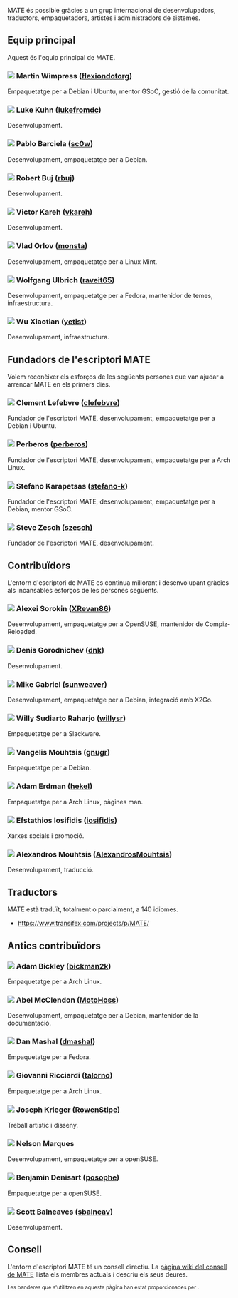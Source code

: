 <!--
.. link:
.. description:
.. tags:
.. date: 2011-12-05 07:25:21
.. title: Equip
.. slug: team
-->

MATE és possible gràcies a un grup internacional de desenvolupadors,
traductors, empaquetadors, artistes i administradors de sistemes.

## Equip principal

Aquest és l'equip principal de MATE.

### ![](/assets/img/flags/32/United%20Kingdom\(Great%20Britain\).png) Martin Wimpress ([flexiondotorg](https://github.com/flexiondotorg))

Empaquetatge per a Debian i Ubuntu, mentor GSoC, gestió de la comunitat.

### ![](/assets/img/flags/32/USA.png) Luke Kuhn ([lukefromdc](https://github.com/lukefromdc))

Desenvolupament.

### ![](/assets/img/flags/32/Galicia.png) Pablo Barciela ([sc0w](https://github.com/sc0w))

Desenvolupament, empaquetatge per a Debian.

### ![](/assets/img/flags/32/Catalonia.png) Robert Buj ([rbuj](https://github.com/rbuj))

Desenvolupament.

### ![](/assets/img/flags/32/Puerto%20Rico.png) Victor Kareh ([vkareh](https://github.com/vkareh))

Desenvolupament.

### ![](/assets/img/flags/32/Russian%20Federation.png) Vlad Orlov ([monsta](https://github.com/monsta))

Desenvolupament, empaquetatge per a Linux Mint.

### ![](/assets/img/flags/32/Germany.png) Wolfgang Ulbrich ([raveit65](https://github.com/raveit65))

Desenvolupament, empaquetatge per a Fedora, mantenidor de temes, infraestructura.

### ![](/assets/img/flags/32/China.png) Wu Xiaotian ([yetist](https://github.com/yetist))

Desenvolupament, infraestructura.



## Fundadors de l'escriptori MATE

Volem reconèixer els esforços de les següents persones que van ajudar a arrencar
MATE en els primers dies.

### ![](/assets/img/flags/32/France.png) Clement Lefebvre ([clefebvre](https://github.com/clefebvre))

Fundador de l'escriptori MATE, desenvolupament, empaquetatge per a Debian i Ubuntu.

### ![](/assets/img/flags/32/Argentina.png) Perberos ([perberos](https://github.com/perberos))

Fundador de l'escriptori MATE, desenvolupament, empaquetatge per a Arch Linux.

### ![](/assets/img/flags/32/Italy.png) Stefano Karapetsas ([stefano-k](https://github.com/stefano-k))

Fundador de l'escriptori MATE, desenvolupament, empaquetatge per a Debian, mentor GSoC.

### ![](/assets/img/flags/32/USA.png) Steve Zesch ([szesch](https://github.com/szesch))

Fundador de l'escriptori MATE, desenvolupament.



## Contribuïdors

L'entorn d'escriptori de MATE es continua millorant i desenvolupant gràcies als
incansables esforços de les persones següents.

### ![](/assets/img/flags/32/Russian%20Federation.png) Alexei Sorokin ([XRevan86](https://github.com/XRevan86))

Desenvolupament, empaquetatge per a OpenSUSE, mantenidor de Compiz-Reloaded.

### ![](/assets/img/flags/32/Russian%20Federation.png) Denis Gorodnichev ([dnk](https://github.com/dnk))

Desenvolupament.

### ![](/assets/img/flags/32/Germany.png) Mike Gabriel ([sunweaver](https://github.com/sunweaver))

Desenvolupament, empaquetatge per a Debian, integració amb X2Go.

### ![](/assets/img/flags/32/Indonesia.png) Willy Sudiarto Raharjo ([willysr](https://github.com/willysr))

Empaquetatge per a Slackware.

### ![](/assets/img/flags/32/Greece.png) Vangelis Mouhtsis ([gnugr](https://github.com/gnugr))

Empaquetatge per a Debian.

### ![](/assets/img/flags/32/USA.png) Adam Erdman ([hekel](https://github.com/hekel))

Empaquetatge per a Arch Linux, pàgines man.

### ![](/assets/img/flags/32/Greece.png) Efstathios Iosifidis ([iosifidis](https://github.com/iosifidis))

Xarxes socials i promoció.

### ![](/assets/img/flags/32/Greece.png) Alexandros Mouhtsis ([AlexandrosMouhtsis](https://github.com/AlexandrosMouhtsis))

Desenvolupament, traducció.



## Traductors

MATE està traduït, totalment o parcialment, a 140 idiomes.

  * <https://www.transifex.com/projects/p/MATE/>



## Antics contribuïdors

### ![](/assets/img/flags/32/USA.png) Adam Bickley ([bickman2k](https://github.com/bickman2k))

Empaquetatge per a Arch Linux.

### ![](/assets/img/flags/32/USA.png) Abel McClendon ([MotoHoss](https://github.com/MotoHoss))

Desenvolupament, empaquetatge per a Debian, mantenidor de la documentació.

### ![](/assets/img/flags/32/USA.png) Dan Mashal ([dmashal](https://github.com/dmashal))

Empaquetatge per a Fedora.

### ![](/assets/img/flags/32/Italy.png) Giovanni Ricciardi ([talorno](https://github.com/talorno))

Empaquetatge per a Arch Linux.

### ![](/assets/img/flags/32/USA.png) Joseph Krieger ([RowenStipe](https://github.com/RowenStipe))

Treball artístic i disseny.

### ![](/assets/img/flags/32/Portugal.png) Nelson Marques

Desenvolupament, empaquetatge per a openSUSE.

### ![](/assets/img/flags/32/France.png) Benjamin Denisart ([posophe](https://github.com/posophe))

Empaquetatge per a openSUSE.

### ![](/assets/img/flags/32/Canada.png) Scott Balneaves ([sbalneav](https://github.com/sbalneav))

Desenvolupament.



## Consell

L'entorn d'escriptori MATE té un consell directiu. La
[pàgina wiki del consell de MATE](https://wiki.mate-desktop.com/board)
llista els membres actuals i descriu els seus deures.

<small>
Les banderes que s'utilitzen en aquesta pàgina han estat proporcionades per <http://www.icondrawer.com>.
</small>
